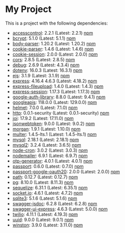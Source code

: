 # My Project

This is a project with the following dependencies:

- [accesscontrol](https://www.npmjs.com/package/accesscontrol): 2.2.1 (Latest: 2.2.1) [npm](https://www.npmjs.com/package/accesscontrol)
- [bcrypt](https://www.npmjs.com/package/bcrypt): 5.1.0 (Latest: 5.1.1) [npm](https://www.npmjs.com/package/bcrypt)
- [body-parser](https://www.npmjs.com/package/body-parser): 1.20.2 (Latest: 1.20.2) [npm](https://www.npmjs.com/package/body-parser)
- [cookie-parser](https://www.npmjs.com/package/cookie-parser): 1.4.6 (Latest: 1.4.6) [npm](https://www.npmjs.com/package/cookie-parser)
- [cookie-session](https://www.npmjs.com/package/cookie-session): 2.0.0 (Latest: 2.0.0) [npm](https://www.npmjs.com/package/cookie-session)
- [cors](https://www.npmjs.com/package/cors): 2.8.5 (Latest: 2.8.5) [npm](https://www.npmjs.com/package/cors)
- [debug](https://www.npmjs.com/package/debug): 2.6.9 (Latest: 4.3.4) [npm](https://www.npmjs.com/package/debug)
- [dotenv](https://www.npmjs.com/package/dotenv): 16.0.3 (Latest: 16.3.1) [npm](https://www.npmjs.com/package/dotenv)
- [ejs](https://www.npmjs.com/package/ejs): 3.1.9 (Latest: 3.1.9) [npm](https://www.npmjs.com/package/ejs)
- [express](https://www.npmjs.com/package/express): 4.16.4
4.6.3 (Latest: 4.18.2) [npm](https://www.npmjs.com/package/express)
- [express-fileupload](https://www.npmjs.com/package/express-fileupload): 1.4.0 (Latest: 1.4.3) [npm](https://www.npmjs.com/package/express-fileupload)
- [express-session](https://www.npmjs.com/package/express-session): 1.17.3 (Latest: 1.17.3) [npm](https://www.npmjs.com/package/express-session)
- [google-auth-library](https://www.npmjs.com/package/google-auth-library): 8.8.0 (Latest: 9.4.1) [npm](https://www.npmjs.com/package/google-auth-library)
- [googleapis](https://www.npmjs.com/package/googleapis): 118.0.0 (Latest: 129.0.0) [npm](https://www.npmjs.com/package/googleapis)
- [helmet](https://www.npmjs.com/package/helmet): 7.0.0 (Latest: 7.1.0) [npm](https://www.npmjs.com/package/helmet)
- [http](https://www.npmjs.com/package/http): 0.0.1-security (Latest: 0.0.1-security) [npm](https://www.npmjs.com/package/http)
- [joi](https://www.npmjs.com/package/joi): 17.9.2 (Latest: 17.11.0) [npm](https://www.npmjs.com/package/joi)
- [jsonwebtoken](https://www.npmjs.com/package/jsonwebtoken): 9.0.0 (Latest: 9.0.2) [npm](https://www.npmjs.com/package/jsonwebtoken)
- [morgan](https://www.npmjs.com/package/morgan): 1.9.1 (Latest: 1.10.0) [npm](https://www.npmjs.com/package/morgan)
- [multer](https://www.npmjs.com/package/multer): 1.4.5-lts.1 (Latest: 1.4.5-lts.1) [npm](https://www.npmjs.com/package/multer)
- [mysql](https://www.npmjs.com/package/mysql): 2.18.1 (Latest: 2.18.1) [npm](https://www.npmjs.com/package/mysql)
- [mysql2](https://www.npmjs.com/package/mysql2): 3.2.4 (Latest: 3.6.5) [npm](https://www.npmjs.com/package/mysql2)
- [node-cron](https://www.npmjs.com/package/node-cron): 3.0.2 (Latest: 3.0.3) [npm](https://www.npmjs.com/package/node-cron)
- [nodemailer](https://www.npmjs.com/package/nodemailer): 6.9.1 (Latest: 6.9.7) [npm](https://www.npmjs.com/package/nodemailer)
- [otp-generator](https://www.npmjs.com/package/otp-generator): 4.0.1 (Latest: 4.0.1) [npm](https://www.npmjs.com/package/otp-generator)
- [passport](https://www.npmjs.com/package/passport): 0.6.0 (Latest: 0.7.0) [npm](https://www.npmjs.com/package/passport)
- [passport-google-oauth20](https://www.npmjs.com/package/passport-google-oauth20): 2.0.0 (Latest: 2.0.0) [npm](https://www.npmjs.com/package/passport-google-oauth20)
- [path](https://www.npmjs.com/package/path): 0.12.7 (Latest: 0.12.7) [npm](https://www.npmjs.com/package/path)
- [pg](https://www.npmjs.com/package/pg): 8.10.0 (Latest: 8.11.3) [npm](https://www.npmjs.com/package/pg)
- [sequelize](https://www.npmjs.com/package/sequelize): 6.31.1 (Latest: 6.35.1) [npm](https://www.npmjs.com/package/sequelize)
- [socket.io](https://www.npmjs.com/package/socket.io): 4.6.1 (Latest: 4.7.2) [npm](https://www.npmjs.com/package/socket.io)
- [sqlite3](https://www.npmjs.com/package/sqlite3): 5.1.6 (Latest: 5.1.6) [npm](https://www.npmjs.com/package/sqlite3)
- [swagger-jsdoc](https://www.npmjs.com/package/swagger-jsdoc): 6.2.8 (Latest: 6.2.8) [npm](https://www.npmjs.com/package/swagger-jsdoc)
- [swagger-ui-express](https://www.npmjs.com/package/swagger-ui-express): 4.6.3 (Latest: 5.0.0) [npm](https://www.npmjs.com/package/swagger-ui-express)
- [twilio](https://www.npmjs.com/package/twilio): 4.11.1 (Latest: 4.19.3) [npm](https://www.npmjs.com/package/twilio)
- [uuid](https://www.npmjs.com/package/uuid): 9.0.0 (Latest: 9.0.1) [npm](https://www.npmjs.com/package/uuid)
- [winston](https://www.npmjs.com/package/winston): 3.9.0 (Latest: 3.11.0) [npm](https://www.npmjs.com/package/winston)
